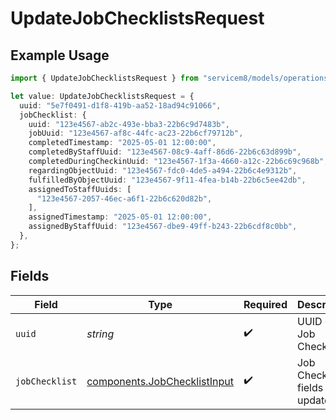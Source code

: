 # UpdateJobChecklistsRequest

## Example Usage

```typescript
import { UpdateJobChecklistsRequest } from "servicem8/models/operations";

let value: UpdateJobChecklistsRequest = {
  uuid: "5e7f0491-d1f8-419b-aa52-18ad94c91066",
  jobChecklist: {
    uuid: "123e4567-ab2c-493e-bba3-22b6c9d7483b",
    jobUuid: "123e4567-af8c-44fc-ac23-22b6cf79712b",
    completedTimestamp: "2025-05-01 12:00:00",
    completedByStaffUuid: "123e4567-08c9-4aff-86d6-22b6c63d899b",
    completedDuringCheckinUuid: "123e4567-1f3a-4660-a12c-22b6c69c968b",
    regardingObjectUuid: "123e4567-fdc0-4de5-a494-22b6c4e9312b",
    fulfilledByObjectUuid: "123e4567-9f11-4fea-b14b-22b6c5ee42db",
    assignedToStaffUuids: [
      "123e4567-2057-46ec-a6f1-22b6c620d82b",
    ],
    assignedTimestamp: "2025-05-01 12:00:00",
    assignedByStaffUuid: "123e4567-dbe9-49ff-b243-22b6cdf8c0bb",
  },
};
```

## Fields

| Field                                                                        | Type                                                                         | Required                                                                     | Description                                                                  |
| ---------------------------------------------------------------------------- | ---------------------------------------------------------------------------- | ---------------------------------------------------------------------------- | ---------------------------------------------------------------------------- |
| `uuid`                                                                       | *string*                                                                     | :heavy_check_mark:                                                           | UUID of the Job Checklist                                                    |
| `jobChecklist`                                                               | [components.JobChecklistInput](../../models/components/jobchecklistinput.md) | :heavy_check_mark:                                                           | Job Checklist fields to update                                               |